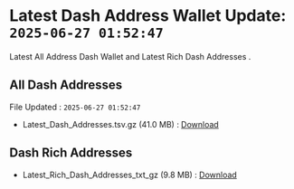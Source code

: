 # Latest Dash Address Wallet Update: `2025-06-27 01:52:47`

Latest All Address Dash Wallet and Latest Rich Dash Addresses .

## All Dash Addresses

File Updated : `2025-06-27 01:52:47`

- Latest_Dash_Addresses.tsv.gz (41.0 MB) : [Download](https://github.com/Pymmdrza/Rich-Address-Wallet/releases/tag/Dash)

## Dash Rich Addresses

- Latest_Rich_Dash_Addresses_txt_gz (9.8 MB) : [Download](https://github.com/Pymmdrza/Rich-Address-Wallet/releases/tag/Dash)
